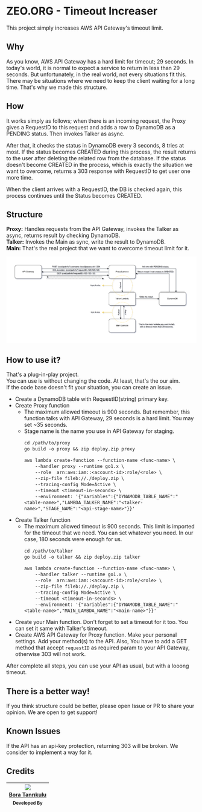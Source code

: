 # ZEO.ORG - Timeout Increaser

This project simply increases AWS API Gateway's timeout limit.

## Why

As you know, AWS API Gateway has a hard limit for timeout; 29 seconds. In today's world, it is normal to expect a service to return in less than 29 seconds. But unfortunately, in the real world, not every situations fit this. There may be situations where we need to keep the client waiting for a long time. That's why we made this structure.

## How

It works simply as follows; when there is an incoming request, the Proxy gives a RequestID to this request and adds a row to DynamoDB as a PENDING status. Then invokes Talker as async.

After that, it checks the status in DynamoDB every 3 seconds, 8 tries at most. If the status becomes CREATED during this process, the result returns to the user after deleting the related row from the database. If the status doesn't become CREATED in the process, which is exactly the situation we want to overcome, returns a 303 response with RequestID to get user one more time.

When the client arrives with a RequestID, the DB is checked again, this process continues until the Status becomes CREATED.

## Structure

**Proxy:** Handles requests from the API Gateway, invokes the Talker as async, returns result by checking DynamoDB.  
**Talker:** Invokes the Main as sync, write the result to DynamoDB.  
**Main:** That's the real project that we want to overcome timeout limit for it.

![structure](structure.png)

## How to use it?

That's a plug-in-play project.  
You can use is without changing the code. At least, that's the our aim.  
If the code base doesn't fit your situation, you can create an issue. 

- Create a DynamoDB table with RequestID(string) primary key.
- Create Proxy function  
    - The maximum allowed timeout is 900 seconds. But remember, this function talks with API Gateway, 29 seconds is a hard limit. You may set ~35 seconds.
    - Stage name is the name you use in API Gateway for staging. 
	  ```shell
	  cd /path/to/proxy
	  go build -o proxy && zip deploy.zip proxy
	  ```
	  ```shell
	  aws lambda create-function --function-name <func-name> \
	      --handler proxy --runtime go1.x \
	      --role  arn:aws:iam::<account-id>:role/<role> \
	      --zip-file fileb://./deploy.zip \
	      --tracing-config Mode=Active \
	      --timeout <timeout-in-seconds> \
	      --environment: '{"Variables":{"DYNAMODB_TABLE_NAME":"<table-name>","LAMBDA_TALKER_NAME":"<talker-name>","STAGE_NAME":"<api-stage-name>"}}'
	  ``` 
- Create Talker function  
    - The maximum allowed timeout is 900 seconds. This limit is imported for the timeout that we need. You can set whatever you need. In our case, 180 seconds were enough for us.
	  ```shell
	  cd /path/to/talker
	  go build -o talker && zip deploy.zip talker
	  ```
	  ```shell
	  aws lambda create-function --function-name <func-name> \
	      --handler talker --runtime go1.x \
	      --role  arn:aws:iam::<account-id>:role/<role> \
	      --zip-file fileb://./deploy.zip \
	      --tracing-config Mode=Active \
	      --timeout <timeout-in-seconds> \
	      --environment: '{"Variables":{"DYNAMODB_TABLE_NAME":"<table-name>","MAIN_LAMBDA_NAME":"<main-name>"}}'
	  ```   
- Create your Main function. Don't forget to set a timeout for it too. You can set it same with Talker's timeout.
- Create AWS API Gateway for Proxy function. Make your personal settings. Add your method(s) to the API. Also, You have to add a GET method that accept `requestID` as required param to your API Gateway, otherwise 303 will not work.

After complete all steps, you can use your API as usual, but with a looong timeout.


## There is a better way!

If you think structure could be better, please open Issue or PR to share your opinion. We are open to get support!

## Known Issues

If the API has an api-key protection, returning 303 will be broken. We consider to implement a way for it.

## Credits

| [<img src="https://avatars3.githubusercontent.com/u/20258973?s=460&u=3147c97360ef8b5d64ef26c77077e1926a686356&v=4" width="100px;"/>](https://github.com/boratanrikulu) <br/>[Bora Tanrıkulu](https://github.com/boratanrikulu)<br/><sub>Developed By</sub><br/> |  
| - |
